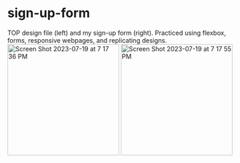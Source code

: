 # sign-up-form
TOP design file (left) and my sign-up form (right). Practiced using flexbox, forms, responsive webpages, and replicating designs.  
<img height="250" alt="Screen Shot 2023-07-19 at 7 17 36 PM" src="https://github.com/sophiawliu/sign-up-form/assets/122403050/288f205a-028e-452e-9c12-906f179ca9f1">
<img height="250" alt="Screen Shot 2023-07-19 at 7 17 55 PM" src="https://github.com/sophiawliu/sign-up-form/assets/122403050/53dc67b1-cd99-497d-b375-1ffe2ce7df5b">
